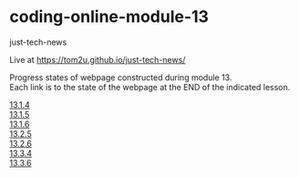 # coding-online-module-13

just-tech-news  

Live at https://tom2u.github.io/just-tech-news/  

Progress states of webpage constructed during module 13.  
Each link is to the state of the webpage at the END of the indicated lesson.  

[13.1.4](https://github.com/tom2u/coding-online-module-13/tree/master/13.1.4)  
[13.1.5](https://github.com/tom2u/coding-online-module-13/tree/master/13.1.5)  
[13.1.6](https://github.com/tom2u/coding-online-module-13/tree/master/13.1.6)  
[13.2.5](https://github.com/tom2u/coding-online-module-13/tree/master/13.2.5)  
[13.2.6](https://github.com/tom2u/coding-online-module-13/tree/master/13.2.6)  
[13.3.4](https://github.com/tom2u/coding-online-module-13/tree/master/13.3.4)  
[13.3.6](https://github.com/tom2u/coding-online-module-13/tree/master/13.3.6)  

